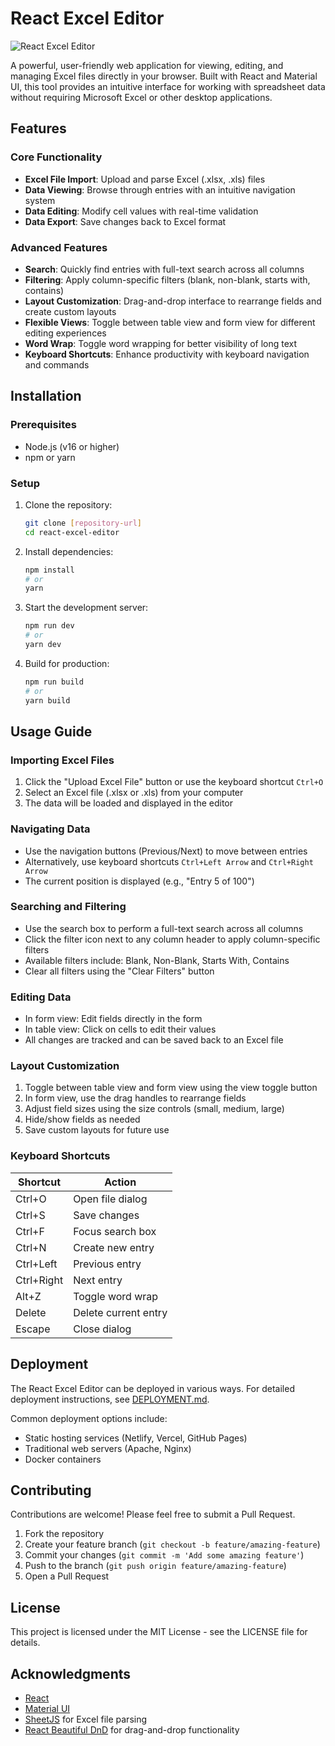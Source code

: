 # React Excel Editor

![React Excel Editor](https://img.shields.io/badge/React-Excel%20Editor-blue)

A powerful, user-friendly web application for viewing, editing, and managing Excel files directly in your browser. Built with React and Material UI, this tool provides an intuitive interface for working with spreadsheet data without requiring Microsoft Excel or other desktop applications.

## Features

### Core Functionality
- **Excel File Import**: Upload and parse Excel (.xlsx, .xls) files
- **Data Viewing**: Browse through entries with an intuitive navigation system
- **Data Editing**: Modify cell values with real-time validation
- **Data Export**: Save changes back to Excel format

### Advanced Features
- **Search**: Quickly find entries with full-text search across all columns
- **Filtering**: Apply column-specific filters (blank, non-blank, starts with, contains)
- **Layout Customization**: Drag-and-drop interface to rearrange fields and create custom layouts
- **Flexible Views**: Toggle between table view and form view for different editing experiences
- **Word Wrap**: Toggle word wrapping for better visibility of long text
- **Keyboard Shortcuts**: Enhance productivity with keyboard navigation and commands

## Installation

### Prerequisites
- Node.js (v16 or higher)
- npm or yarn

### Setup

1. Clone the repository:
   ```bash
   git clone [repository-url]
   cd react-excel-editor
   ```

2. Install dependencies:
   ```bash
   npm install
   # or
   yarn
   ```

3. Start the development server:
   ```bash
   npm run dev
   # or
   yarn dev
   ```

4. Build for production:
   ```bash
   npm run build
   # or
   yarn build
   ```

## Usage Guide

### Importing Excel Files

1. Click the "Upload Excel File" button or use the keyboard shortcut `Ctrl+O`
2. Select an Excel file (.xlsx or .xls) from your computer
3. The data will be loaded and displayed in the editor

### Navigating Data

- Use the navigation buttons (Previous/Next) to move between entries
- Alternatively, use keyboard shortcuts `Ctrl+Left Arrow` and `Ctrl+Right Arrow`
- The current position is displayed (e.g., "Entry 5 of 100")

### Searching and Filtering

- Use the search box to perform a full-text search across all columns
- Click the filter icon next to any column header to apply column-specific filters
- Available filters include: Blank, Non-Blank, Starts With, Contains
- Clear all filters using the "Clear Filters" button

### Editing Data

- In form view: Edit fields directly in the form
- In table view: Click on cells to edit their values
- All changes are tracked and can be saved back to an Excel file

### Layout Customization

1. Toggle between table view and form view using the view toggle button
2. In form view, use the drag handles to rearrange fields
3. Adjust field sizes using the size controls (small, medium, large)
4. Hide/show fields as needed
5. Save custom layouts for future use

### Keyboard Shortcuts

| Shortcut | Action |
|----------|--------|
| Ctrl+O | Open file dialog |
| Ctrl+S | Save changes |
| Ctrl+F | Focus search box |
| Ctrl+N | Create new entry |
| Ctrl+Left | Previous entry |
| Ctrl+Right | Next entry |
| Alt+Z | Toggle word wrap |
| Delete | Delete current entry |
| Escape | Close dialog |

## Deployment

The React Excel Editor can be deployed in various ways. For detailed deployment instructions, see [DEPLOYMENT.md](./DEPLOYMENT.md).

Common deployment options include:

- Static hosting services (Netlify, Vercel, GitHub Pages)
- Traditional web servers (Apache, Nginx)
- Docker containers

## Contributing

Contributions are welcome! Please feel free to submit a Pull Request.

1. Fork the repository
2. Create your feature branch (`git checkout -b feature/amazing-feature`)
3. Commit your changes (`git commit -m 'Add some amazing feature'`)
4. Push to the branch (`git push origin feature/amazing-feature`)
5. Open a Pull Request

## License

This project is licensed under the MIT License - see the LICENSE file for details.

## Acknowledgments

- [React](https://reactjs.org/)
- [Material UI](https://mui.com/)
- [SheetJS](https://sheetjs.com/) for Excel file parsing
- [React Beautiful DnD](https://github.com/atlassian/react-beautiful-dnd) for drag-and-drop functionality
